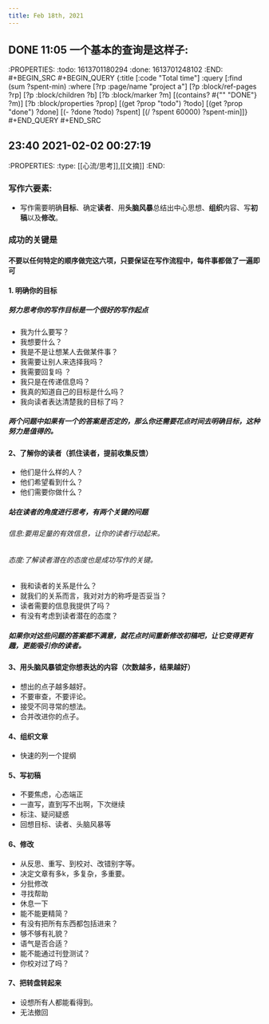 ```yaml
---
title: Feb 18th, 2021
---
```


## DONE 11:05 一个基本的查询是这样子:
:PROPERTIES:
:todo: 1613701180294
:done: 1613701248102
:END:
#+BEGIN_SRC 
#+BEGIN_QUERY
{:title [:code "Total time"]
:query [:find (sum ?spent-min)
                          :where
                          [?rp :page/name "project a"]
                          [?p :block/ref-pages ?rp]
                          [?p :block/children ?b]
                          [?b :block/marker ?m]
                          [(contains? #{"" "DONE"} ?m)]
                          [?b :block/properties ?prop]
                          [(get ?prop "todo") ?todo]
                          [(get ?prop "done") ?done]
                          [(- ?done ?todo) ?spent]
                          [(/ ?spent 60000) ?spent-min]]}
#+END_QUERY
#+END_SRC
## 23:40 2021-02-02 00:27:19 
:PROPERTIES:
:type: [[心流/思考]],[[文摘]]
:END:
### 写作六要素:
 - 写作需要明确**目标**、确定**读者**、用**头脑风暴**总结出中心思想、**组织**内容、写**初稿**以及**修改**。
### 成功的关键是
#### 不要以任何特定的顺序做完这六项，只要保证在写作流程中，每件事都做了一遍即可
#### 1. 明确你的目标
##### 努力思考你的写作目标是一个很好的写作起点
- 我为什么要写？
- 我想要什么？
- 我是不是让想某人去做某件事？
- 我需要让别人来选择我吗？
- 我需要回复吗 ？
- 我只是在传递信息吗？
- 我真的知道自己的目标是什么吗？
- 我向读者表达清楚我的目标了吗？
##### 两个问题中如果有一个的答案是否定的，那么你还需要花点时间去明确目标，这种努力是值得的。
#### 2、了解你的读者（抓住读者，提前收集反馈）
  - 他们是什么样的人？
  -  他们希望看到什么？
  -  他们需要你做什么？
##### 站在读者的角度进行思考，有两个关键的问题
###### 信息:要用足量的有效信息，让你的读者行动起来。
###### 态度:了解读者潜在的态度也是成功写作的关键。
-  我和读者的关系是什么？
- 就我们的关系而言，我对对方的称呼是否妥当？
- 读者需要的信息我提供了吗？
- 有没有考虑到读者潜在的态度？
##### 如果你对这些问题的答案都不满意，就花点时间重新修改初稿吧，让它变得更有趣，更能吸引你的读者。
#### 3、用头脑风暴锁定你想表达的内容（次数越多，结果越好）
- 想出的点子越多越好。
- 不要审查，不要评论。
- 接受不同寻常的想法。
- 合并改进你的点子。
#### 4、组织文章
- 快速的列一个提纲
#### 5、写初稿
- 不要焦虑，心态端正
- 一直写，直到写不出啊，下次继续
- 标注、疑问疑惑
- 回想目标、读者、头脑风暴等
#### 6、修改
- 从反思、重写、到校对、改错别字等。
- 决定文章有多k，多复杂，多重要。
- 分批修改
- 寻找帮助
- 休息一下
- 能不能更精简？
- 有没有把所有东西都包括进来？
- 够不够有礼貌？
- 语气是否合适？
- 能不能通过刊登测试？
- 你校对过了吗？
#### 7、把转盘转起来
- 设想所有人都能看得到。
- 无法撤回
